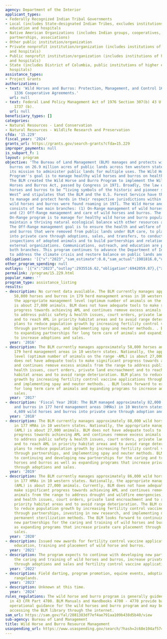 ```yaml
---
agency: Department of the Interior
applicant_types:
- Federally Recognized Indian Tribal Governments
- Local (includes State-designated Indian Tribes, excludes institutions of higher
  education and hospitals
- Native American Organizations (includes Indian groups, cooperatives, corporations,
  partnerships, associations)
- Other public institution/organization
- Private nonprofit institution/organization (includes institutions of higher education
  and hospitals)
- Public nonprofit institution/organization (includes institutions of higher education
  and hospitals)
- State (includes District of Columbia, public institutions of higher education and
  hospitals)
assistance_types:
- Project Grants
authorizations:
- text: 'Wild Horses and Burros: Protection, Management, and Control 16 U.S.C. &sect;
    1336 Cooperative Agreements.'
  url: null
- text: Federal Land Policy Management Act of 1976 Section 307(b) 43 U.S.C. &sect;
    1737 (b).
  url: null
beneficiary_types: []
categories:
- Natural Resources - Land Conservation
- Natural Resources - Wildlife Research and Preservation
cfda: '15.229'
fiscal_year: '2024'
grants_url: https://grants.gov/search-grants?cfda=15.229
improper_payments: null
is_subpart_f: 1
layout: program
objective: 'The Bureau of Land Management (BLM) manages and protects wild horses and
  burros on 26.9 million acres of public lands across ten western states as part of
  its mission to administer public lands for multiple uses. The Wild Horse and Burro
  Program''s goal is to manage healthy wild horses and burros on healthy public rangelands.
  The BLM created the Wild Horse and Burro Program to implement the Wild-Free Roaming
  Horses and Burros Act, passed by Congress in 1971. Broadly, the law declares wild
  horses and burros to be “living symbols of the historic and pioneer spirit of the
  West” and stipulates that the BLM and the U.S. Forest Service have the responsibility
  to manage and protect herds in their respective jurisdictions within areas where
  wild horses and burros were found roaming in 1971. The Wild Horse and Burro Program
  consists of two main branches: (1) On-Range management of wild horses and burros,
  and (2) Off-Range management and care of wild horses and burros. The goal of the
  On-Range program is to manage for healthy wild horse and burro populations and to
  maintain a thriving natural ecological balance with other resources and land uses.
  The Off-Range management goal is to ensure the health and welfare of wild horses
  and burros that were removed from public lands under BLM care, to place animals
  into private care through adoptions, sales, and transfers, to conduct compliance
  inspections of adopted animals and to build partnerships and relationships with
  external organizations. Communications, outreach, and education are priorities of
  both branches. This program continues to advance the Department of Interior''s priorities
  to address the climate crisis and restore balance on public lands and waters.'
obligations: '[{"x":"2023","sam_estimate":0.0,"sam_actual":1901816.0,"usa_spending_actual":1825314.86},{"x":"2024","sam_estimate":0.0,"sam_actual":9009302.0,"usa_spending_actual":8960408.98},{"x":"2025","sam_estimate":0.0,"sam_actual":1000000.0,"usa_spending_actual":0.0}]'
other_program_spending: null
outlays: '[{"x":"2023","outlay":2935516.62,"obligation":6942059.87},{"x":"2024","outlay":0.0,"obligation":3725234.53},{"x":"2025","outlay":0.0,"obligation":0.0}]'
permalink: /program/15.229.html
popular_name: ''
program_type: assistance_listing
results:
- description: No current data available. The BLM currently manages approximately
    58,000 horses and burros in 179 herd management areas in 10 western states. Nationally,
    the appropriate management level (optimum number of animals on the range -AML)
    is about 27,000 animals. BLM does not have adequate tools to make significant
    progress towards achieving AML and continues remove excess animals from the range
    to address public safety & health issues, court orders, private land encroachment
    and to reach AML in priority habitat areas and to avoid range deterioration. BLM
    plans to reduce population growth by increasing fertility control vaccine applications
    through partnerships, and implementing spay and neuter methods. . BLM looks forward
    to expanding partnerships for long term care of animals and expanding programs
    to increase adoptions and sales.
  year: '2016'
- description: The BLM currently manages approximately 58,000 horses and burros in
    179 herd management areas in 10 western states. Nationally, the appropriate management
    level (optimum number of animals on the range -AML) is about 27,000 animals. BLM
    does not have adequate tools to make significant progress towards achieving AML
    and continues remove excess animals from the range to address public safety &
    health issues, court orders, private land encroachment and to reach AML in priority
    habitat areas and to avoid range deterioration. BLM plans to reduce population
    growth by increasing fertility control vaccine applications through partnerships,
    and implementing spay and neuter methods. . BLM looks forward to expanding partnerships
    for long term care of animals and expanding programs to increase adoptions and
    sales.
  year: '2017'
- description: 'Fiscal Year 2018: The BLM managed approximately 82,000 wild horses
    and burros in 177 herd management areas (HMAs) in 10 Western states and placed
    4,609 wild horses and burros into private care through adoption and sales Nationwide.'
  year: '2018'
- description: The BLM currently manages approximately 88,000 wild horses and burros
    in 177 HMAs in 10 western states. Nationally, the appropriate management level
    (AML) is about 27,000 animals. BLM does not have adequate tools to make significant
    progress towards achieving AML and continues remove excess animals from the range
    to address public safety & health issues, court orders, private land encroachment
    and to reach AML in priority habitat areas and to avoid range deterioration. BLM
    plans to reduce population growth by increasing fertility control vaccine applications
    through partnerships, and implementing spay and neuter methods. BLM looks forward
    to continuing and developing new partnerships for the caring and training of wild
    horses and burros as well as expanding programs that increase private care placement
    through adoptions and sales.
  year: '2019'
- description: The BLM currently manages approximately 86,000 wild horses and burros
    in 177 HMAs in 10 western states. Nationally, the appropriate management level
    (AML) is about 27,000 animals. Currently, BLM does not have adequate tools to
    make significant progress towards achieving AML and continues removing excess
    animals from the range to address drought and wildfire emergencies, public safety
    and health issues, court orders, private land encroachment and to reach AML in
    priority habitat areas and to avoid range deterioration. The BLM continues efforts
    to reduce population growth by increasing fertility control vaccine applications
    through partnerships, investing in new research, and implementing non-surgical,
    permanent sterilization methods. The BLM looks forward to continuing and developing
    new partnerships for the caring and training of wild horses and burros as well
    as expanding programs that increase private care placement through adoptions and
    sales.
  year: '2020'
- description: Issued new awards for fertility control vaccine applications, public
    education, training and placement of wild horse and burros.
  year: '2021'
- description: The program expects to continue with developing new partnerships for
    the caring and training of wild horses and burros, increase private care placement
    through adoptions and sales and fertility control vaccine applications.
  year: '2022'
- description: Field darting, program promotion, equine events, adoptions, healthy
    rangelands.
  year: '2023'
- description: Unknown at this time.
  year: '2024'
rules_regulations: The wild horse and burro program is generally guided by provisions
  in 43 CFR Part 4700. BLM Manuals and Handbooks 4700 - 4770 provide basic program
  operational guidance for the wild horses and burro program and may be obtained by
  accessing the BLM library through the internet.
sam_url: https://sam.gov/fal/2881383df7ef4ae791aa109b438d5b40/view
sub-agency: Bureau of Land Management
title: Wild Horse and Burro Resource Management
usaspending_url: https://www.usaspending.gov/search/?hash=2c68e104af5745dfe270f16e31c744d0
---
```

